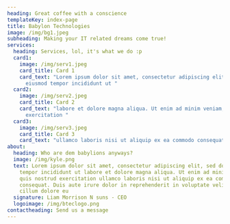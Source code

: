 ```yaml
---
heading: Great coffee with a conscience
templateKey: index-page
title: Babylon Technologies
image: /img/bg1.jpeg
subheading: Making your IT related dreams come true!
services:
  heading: Services, lol, it's what we do :p
  card1:
    image: /img/serv1.jpeg
    card_title: Card 1
    card_text: "Lorem ipsum dolor sit amet, consectetur adipiscing elit, sed do
      eiusmod tempor incididunt ut "
  card2:
    image: /img/serv2.jpeg
    card_title: Card 2
    card_text: "labore et dolore magna aliqua. Ut enim ad minim veniam, quis nostrud
      exercitation "
  card3:
    image: /img/serv3.jpeg
    card_title: Card 3
    card_text: "ullamco laboris nisi ut aliquip ex ea commodo consequat. "
about:
  heading: Who are dem babylions anyways?
  image: /img/kyle.png
  text: Lorem ipsum dolor sit amet, consectetur adipiscing elit, sed do eiusmod
    tempor incididunt ut labore et dolore magna aliqua. Ut enim ad minim veniam,
    quis nostrud exercitation ullamco laboris nisi ut aliquip ex ea commodo
    consequat. Duis aute irure dolor in reprehenderit in voluptate velit esse
    cillum dolore eu
  signature: Liam Morrison N suns - CEO
  logoimage: /img/bteclogo.png
contactheading: Send us a message
---
```

